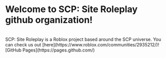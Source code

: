 # Welcome to SCP: Site Roleplay github organization!
<br>
SCP: Site Roleplay is a Roblox project based around the SCP universe. You can check us out [here](https://www.roblox.com/communities/2935212/)!
[GitHub Pages](https://pages.github.com/)

